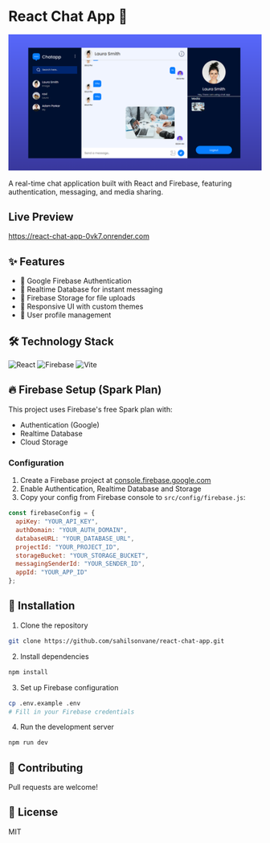# React Chat App 💬

![App Screenshot](/chat-app.png)

A real-time chat application built with React and Firebase, featuring authentication, messaging, and media sharing.

## Live Preview
https://react-chat-app-0vk7.onrender.com

## ✨ Features
- 🔐 Google Firebase Authentication
- 💬 Realtime Database for instant messaging
- 📁 Firebase Storage for file uploads
- 🎨 Responsive UI with custom themes
- 👤 User profile management

## 🛠️ Technology Stack

![React](https://img.shields.io/badge/React-20232A?style=for-the-badge&logo=react&logoColor=61DAFB)
![Firebase](https://img.shields.io/badge/Firebase-FFCA28?style=for-the-badge&logo=firebase&logoColor=black)
![Vite](https://img.shields.io/badge/Vite-B73BFE?style=for-the-badge&logo=vite&logoColor=FFD62E)

## 🔥 Firebase Setup (Spark Plan)

This project uses Firebase's free Spark plan with:
- Authentication (Google)
- Realtime Database
- Cloud Storage

### Configuration
1. Create a Firebase project at [console.firebase.google.com](https://console.firebase.google.com/)
2. Enable Authentication, Realtime Database and Storage
3. Copy your config from Firebase console to `src/config/firebase.js`:

```javascript
const firebaseConfig = {
  apiKey: "YOUR_API_KEY",
  authDomain: "YOUR_AUTH_DOMAIN",
  databaseURL: "YOUR_DATABASE_URL",
  projectId: "YOUR_PROJECT_ID",
  storageBucket: "YOUR_STORAGE_BUCKET",
  messagingSenderId: "YOUR_SENDER_ID",
  appId: "YOUR_APP_ID"
};
```

## 🚀 Installation

1. Clone the repository
```bash
git clone https://github.com/sahilsonvane/react-chat-app.git
```

2. Install dependencies
```bash
npm install
```

3. Set up Firebase configuration
```bash
cp .env.example .env
# Fill in your Firebase credentials
```

4. Run the development server
```bash
npm run dev
```


## 🤝 Contributing
Pull requests are welcome!

## 📜 License
MIT
